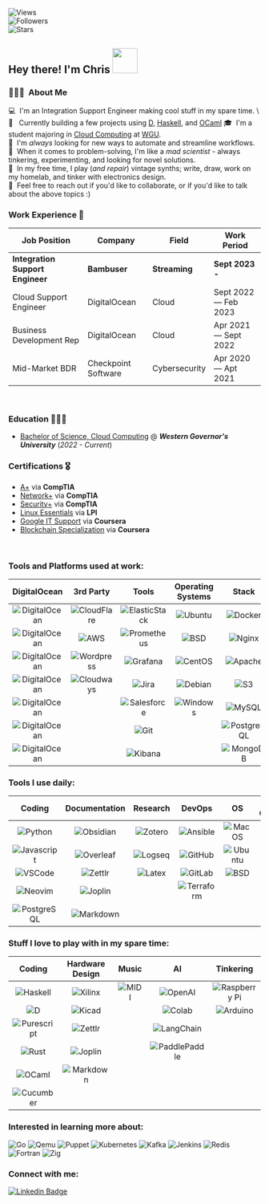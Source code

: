 ![Views](https://komarev.com/ghpvc/?username=StratusQuo&style=for-the-badge&color=56A3A6)<br>
![Followers](https://img.shields.io/github/followers/StratusQuo?style=for-the-badge&color=93B7BE)<br>
![Stars](https://img.shields.io/github/stars/StratusQuo?style=for-the-badge&color=EDD3C4)<br>


## Hey there! I'm Chris <img src="https://ccnyc.s3.us-east-1.amazonaws.com/hello_fox.gif?response-content-disposition=inline&X-Amz-Security-Token=IQoJb3JpZ2luX2VjEFsaCXVzLWVhc3QtMSJIMEYCIQDxjyp5vcR63mhz%2FTIeeQLuqM8TRHhf9vuUPOsOgeUC4QIhAMuciooPvrcJU9zZMDWpRHlTFTG4pNvf2FksIzto0R1vKvECCPT%2F%2F%2F%2F%2F%2F%2F%2F%2F%2FwEQARoMNDgxNDcyNzgyNTg3IgxFORhX8BTSwjSydagqxQIWJm7t3EJV6J2jEl1MOdToz1o55KuKEJW5pijrtHWriaHM1XN2bMz5847sld62T1IBf2awL5MkmJ5%2BP1OdFYOcStoBLnIBbYJLWjOUP0oDwJtHWbTowhRR8e8KW77uL6%2Bvvkm%2BAxLLDB1ZfKc82Mjj%2F3xmGX1UDYYSKXgbOKYR1hopORDvVoFgCY9yYSlYRc9M420Ha0CSSot8r9h15HYbNyf9hLiRJGpKBODPXRlHFCTFsnsWC58LUpHdhY91SArMNy4OMlYel3D8NkEo3ByxfjFxyGtuM0zDXkyVXUaptavpVIxWObAy3%2Fdev%2BSfps90OcUseBG44ovwJIYrrNJzzwTTspINz96HxI3CKd9YcTyX8LwSLKMXL0xvCCCRPuporj8Ciki%2FpQkyeUaaB%2Fb81BGfyXbGublX%2FYyL4ptlYPQjpU3mMJTh3p8GOrICJKR%2BwWrpH%2BQRu5D2vlmyKUE6jILrIdRp%2F%2F46AZfMmapfUjj%2BC7YXoIML7qx9%2BSDenIoRFWF1edgbAe6F6NEg6EM6vixQP6qXvdCe%2BJ1saTPB71eP1oblIGEtvYThUz%2F4cjnH%2F7Ly9A3FR%2BU5%2BAxwo6%2F9JTl2%2F4npNDgEgCvR6tKo%2FwvTxMXDcM2dF57f%2BWSInZUddgVQQFMsRWWotlL6%2FpdEfAIYDaGFzmTHxohzHFWInux2HnWDQFhSa3JQZdBtiVgaqH6rXUO7M4W8fLKGHY16ZLIt64MC02wx6aph2zKoAWVF%2B29%2FoX9bp3SYdCEK7y8d%2FRCCfPy4iT40psd5KQNpzsI%2BQBNStPzsYkKNA%2Br1kIq7W8njFdJC09Xsho4II93RkmVXUdSS8FedhtOZpFou&X-Amz-Algorithm=AWS4-HMAC-SHA256&X-Amz-Date=20230223T185536Z&X-Amz-SignedHeaders=host&X-Amz-Expires=43200&X-Amz-Credential=ASIAXAGQDUD5ZL2VWMH6%2F20230223%2Fus-east-1%2Fs3%2Faws4_request&X-Amz-Signature=de771d8809dc7b673cc4dd71f3364d8d73559af98368e89ca8d4f5a5ff662592" width="50">

### 👨🏽‍💻 &nbsp;About Me
💻 &nbsp;I'm an Integration Support Engineer making cool stuff in my spare time. \ 
🔧 &nbsp; Currently building a few projects using [D](https://github.com/StratusQuo?tab=repositories&q=&type=&language=d&sort=name), [Haskell](https://github.com/StratusQuo?tab=repositories&q=&type=&language=haskell&sort=name), and [OCaml](https://github.com/StratusQuo/Planetary)
🎓 &nbsp;I'm a student majoring in [Cloud Computing](https://www.wgu.edu/online-it-degrees/cloud-computing-bachelors-program.html) at [WGU](https://wgu.edu/).\
🤖 &nbsp;I'm *always* looking for new ways to automate and streamline workflows. \
🧠 &nbsp;When it comes to problem-solving, I'm like a _mad scientist_ - always tinkering, experimenting, and looking for novel solutions.\
🎹 &nbsp;In my free time, I play (_and repair_) vintage synths; write, draw, work on my homelab, and tinker with electronics design.\
💬 &nbsp;Feel free to reach out if you'd like to collaborate, or if you'd like to talk about the above topics :)


### Work Experience 💼

| Job Position                      | Company              | Field                        | Work Period                |
| ----------------------------      | ------------------   | ---------------------------- | -------------------------- |
| **Integration Support Engineer**  | **Bambuser**         | **Streaming**                | **Sept 2023 -**            |
| Cloud Support Engineer            | DigitalOcean         | Cloud                        | Sept 2022 — Feb 2023       |
| Business Development Rep          | DigitalOcean         | Cloud                        | Apr 2021  — Sept 2022      |
| Mid-Market BDR                    | Checkpoint Software  | Cybersecurity                | Apr 2020 — Apt 2021        |

<br>

### Education 👨🏽‍🎓

- [Bachelor of Science, Cloud Computing](https://www.wgu.edu/content/dam/wgu-65-assets/western-governors/documents/program-guides/information-technology/BSCC.pdf) @ ***Western Governor's University*** (*2022 - Current*)


### Certifications 🎖️

- [A+](https://www.certmetrics.com/comptia/public/verification.aspx?code=2LGJ7GNVEQ06V09Y) via **CompTIA**
- [Network+](https://www.certmetrics.com/comptia/public/verification.aspx?code=7Q07C435GEQQ11SD) via **CompTIA**
- [Security+](https://www.certmetrics.com/comptia/public/verification.aspx?code=4HBHQFMSNBBEQN9Z) via **CompTIA**
- [Linux Essentials](https://cs.lpi.org/caf/Xamman/certification/verify/LPI000575066/2sbru5zfec) via **LPI**
- [Google IT Support](https://www.coursera.org/account/accomplishments/specialization/certificate/KP56WZCXZSAC) via **Coursera**
- [Blockchain Specialization](https://www.coursera.org/account/accomplishments/specialization/certificate/P9ZJZEJJCL8Z) via **Coursera**

<br>

### Tools and Platforms used at work:

<!--- Terribly Formatted Table -->

| DigitalOcean 	| 3rd Party 	| Tools 	| Operating Systems 	| Stack 	| Automation Tools 	|
|:---:	|:---:	|:---:	|:---:	|:---:	|:---:	|
| ![DigitalOcean](https://img.shields.io/badge/Droplets-0080FF.svg?style=for-the-badge&logo=DigitalOcean&logoColor=white) 	| ![CloudFlare](https://img.shields.io/badge/Cloudflare-F38020?style=for-the-badge&logo=Cloudflare&logoColor=white) 	| ![ElasticStack](https://img.shields.io/badge/Elastic%20Stack-005571.svg?style=for-the-badge&logo=Elastic-Stack&logoColor=white) 	| ![Ubuntu](https://img.shields.io/badge/Ubuntu-E95420?style=for-the-badge&logo=ubuntu&logoColor=white) 	| ![Docker](https://img.shields.io/badge/docker-%230db7ed.svg?style=for-the-badge&logo=docker&logoColor=white) 	| ![Terraform](https://img.shields.io/badge/Terraform-7B42BC.svg?style=for-the-badge&logo=Terraform&logoColor=white) 	|
| ![DigitalOcean](https://img.shields.io/badge/DOKS-0080FF.svg?style=for-the-badge&logo=DigitalOcean&logoColor=white) 	| ![AWS](https://img.shields.io/badge/AWS-FF9900?style=for-the-badge&logo=amazonaws&logoColor=white) 	| ![Prometheus](https://img.shields.io/badge/Prometheus-E6522C.svg?style=for-the-badge&logo=Prometheus&logoColor=white) 	| ![BSD](https://img.shields.io/badge/freebsd-AB2B28?style=for-the-badge&logo=freebsd&logoColor=white) 	| ![Nginx](https://img.shields.io/badge/nginx-%23009639.svg?style=for-the-badge&logo=nginx&logoColor=white) 	| ![Ansible](https://img.shields.io/badge/Ansible-EE0000.svg?style=for-the-badge&logo=Ansible&logoColor=white) 	|
| ![DigitalOcean](https://img.shields.io/badge/Spaces-0080FF.svg?style=for-the-badge&logo=DigitalOcean&logoColor=white) 	| ![Wordpress](https://img.shields.io/badge/WordPress-21759B.svg?style=for-the-badge&logo=WordPress&logoColor=white) 	| ![Grafana](https://img.shields.io/badge/grafana-%23F46800.svg?style=for-the-badge&logo=grafana&logoColor=white) 	| ![CentOS](https://img.shields.io/badge/CentOS-262577.svg?style=for-the-badge&logo=CentOS&logoColor=white) 	| ![Apache](https://img.shields.io/badge/apache-%23D42029.svg?style=for-the-badge&logo=apache&logoColor=white) 	| ![Powershell](https://img.shields.io/badge/PowerShell-5391FE.svg?style=for-the-badge&logo=PowerShell&logoColor=white) 	|
| ![DigitalOcean](https://img.shields.io/badge/Volumes-0080FF.svg?style=for-the-badge&logo=DigitalOcean&logoColor=white) 	| ![Cloudways](https://img.shields.io/badge/Cloudways-2C39BD.svg?style=for-the-badge&logo=Cloudways&logoColor=white) 	| ![Jira](https://img.shields.io/badge/jira-%230A0FFF.svg?style=for-the-badge&logo=jira&logoColor=white) 	| ![Debian](https://img.shields.io/badge/Debian-A81D33?style=for-the-badge&logo=debian&logoColor=white) 	| ![S3](https://img.shields.io/badge/Amazon%20S3-569A31.svg?style=for-the-badge&logo=Amazon-S3&logoColor=white) 	| ![Python](https://img.shields.io/badge/Python-3776AB?style=for-the-badge&logo=python&logoColor=white) 	|
| ![DigitalOcean](https://img.shields.io/badge/LBaaS-0080FF.svg?style=for-the-badge&logo=DigitalOcean&logoColor=white) 	|  	| ![Salesforce](https://img.shields.io/badge/Salesforce-00A1E0?style=for-the-badge&logo=Salesforce&logoColor=white) 	| ![Windows](https://img.shields.io/badge/Windows-0078D6.svg?style=for-the-badge&logo=Windows&logoColor=white) 	| ![MySQL](https://img.shields.io/badge/MySQL-005C84?style=for-the-badge&logo=mysql&logoColor=white) 	| ![Bash](https://img.shields.io/badge/Bash-4EAA25?style=for-the-badge&logo=GNU%20Bash&logoColor=white) 	|
| ![DigitalOcean](https://img.shields.io/badge/DBaaS-0080FF.svg?style=for-the-badge&logo=DigitalOcean&logoColor=white) 	|  	| ![Git](https://img.shields.io/badge/GIT-E44C30?style=for-the-badge&logo=git&logoColor=white) 	|  	| ![PostgreSQL](https://img.shields.io/badge/Postgres-316192?style=for-the-badge&logo=postgresql&logoColor=white) 	|  	|
| ![DigitalOcean](https://img.shields.io/badge/Networking-0080FF.svg?style=for-the-badge&logo=DigitalOcean&logoColor=white) 	|  	| ![Kibana](https://img.shields.io/badge/Kibana-005571.svg?style=for-the-badge&logo=Kibana&logoColor=white) 	|  	| ![MongoDB](https://img.shields.io/badge/MongoDB-4EA94B?style=for-the-badge&logo=mongodb&logoColor=white) 	|  	|

<!--- End Table -->


### Tools I use daily:




|                                                                Coding                                                                 |                                                  Documentation                                                  |                                                 Research                                                  |                                                       DevOps                                                       |                                                    OS                                                    |                                               Staying Organized                                                |                                                    Systems Admin                                                    |
| :-----------------------------------------------------------------------------------------------------------------------------------: | :-------------------------------------------------------------------------------------------------------------: | :-------------------------------------------------------------------------------------------------------: | :----------------------------------------------------------------------------------------------------------------: | :------------------------------------------------------------------------------------------------------: | :------------------------------------------------------------------------------------------------------------: | :-----------------------------------------------------------------------------------------------------------------: |
|                 ![Python](https://img.shields.io/badge/Python-3776AB?style=for-the-badge&logo=python&logoColor=white)                 | ![Obsidian](https://img.shields.io/badge/Obsidian-483699.svg?style=for-the-badge&logo=Obsidian&logoColor=white) | ![Zotero](https://img.shields.io/badge/Zotero-CC2936.svg?style=for-the-badge&logo=Zotero&logoColor=white) |    ![Ansible](https://img.shields.io/badge/Ansible-EE0000.svg?style=for-the-badge&logo=Ansible&logoColor=white)    |  ![MacOS](https://img.shields.io/badge/mac%20os-000000?style=for-the-badge&logo=apple&logoColor=white)   |  ![Excel](https://img.shields.io/badge/Excel-217346?style=for-the-badge&logo=microsoft-excel&logoColor=white)  | ![Wezterm](https://img.shields.io/badge/Wezterm-412991.svg?style=for-the-badge&logo=GNOME-Terminal&logoColor=white) |
|         ![Javascript](https://img.shields.io/badge/JavaScript-F7DF1E.svg?style=for-the-badge&logo=JavaScript&logoColor=black)         | ![Overleaf](https://img.shields.io/badge/Overleaf-47A141?style=for-the-badge&logo=Overleaf&logoColor=white)<br> | ![Logseq](https://img.shields.io/badge/Logseq-85C8C8.svg?style=for-the-badge&logo=Logseq&logoColor=black) |    ![GitHub](https://img.shields.io/badge/github-%23121011.svg?style=for-the-badge&logo=github&logoColor=white)    |  ![Ubuntu](https://img.shields.io/badge/Ubuntu-E95420?style=for-the-badge&logo=ubuntu&logoColor=white)   | ![Emacs](https://img.shields.io/badge/Emacs-%237F5AB6.svg?&style=for-the-badge&logo=gnu-emacs&logoColor=white) |        ![ZSH](https://img.shields.io/badge/Z_Shell-121011?style=for-the-badge&logo=gnu-bash&logoColor=white)        |
| ![VSCode](https://img.shields.io/badge/Visual%20Studio%20Code-007ACC.svg?style=for-the-badge&logo=Visual-Studio-Code&logoColor=white) |    ![Zettlr](https://img.shields.io/badge/Zettlr-1CB27E.svg?style=for-the-badge&logo=Zettlr&logoColor=white)    |  ![Latex](https://img.shields.io/badge/LaTeX-008080.svg?style=for-the-badge&logo=LaTeX&logoColor=white)   |     ![GitLab](https://img.shields.io/badge/GitLab-FC6D26.svg?style=for-the-badge&logo=GitLab&logoColor=white)      | ![BSD](https://img.shields.io/badge/FreeBSD-AB2B28.svg?style=for-the-badge&logo=FreeBSD&logoColor=white) |   ![Notion](https://img.shields.io/badge/Notion-000000.svg?style=for-the-badge&logo=Notion&logoColor=white)    |        ![Bash](https://img.shields.io/badge/Bash-4EAA25?style=for-the-badge&logo=GNU%20Bash&logoColor=white)        |
|             ![Neovim](https://img.shields.io/badge/NeoVim-%2357A143.svg?&style=for-the-badge&logo=neovim&logoColor=white)             |  ![Joplin](https://img.shields.io/badge/Joplin-1071D3.svg?style=for-the-badge&logo=Joplin&logoColor=white)<br>  |                                                                                                           | ![Terraform](https://img.shields.io/badge/Terraform-844FBA.svg?style=for-the-badge&logo=Terraform&logoColor=white) |                                                                                                          |   ![Alfred](https://img.shields.io/badge/Alfred-6C1F87.svg?style=for-the-badge&logo=Alfred&logoColor=white)    | ![OpenStack](https://img.shields.io/badge/OpenStack-ED1944.svg?style=for-the-badge&logo=OpenStack&logoColor=white)  |
|         ![PostgreSQL](https://img.shields.io/badge/PostgreSQL-4169E1.svg?style=for-the-badge&logo=PostgreSQL&logoColor=white)         | ![Markdown](https://img.shields.io/badge/Markdown-000000.svg?style=for-the-badge&logo=Markdown&logoColor=white) |                                                                                                           |                                                                                                                    |                                                                                                          |    ![Vivaldi](https://img.shields.io/badge/Vivaldi-EF3939?style=for-the-badge&logo=Vivaldi&logoColor=white)    |                                                                                                                     |



<!--- End Table -->





### Stuff I love to play with in my spare time:

|                                                        Coding                                                         |                                                 Hardware Design                                                  |                                                Music                                                |                                                             AI                                                              |                                                          Tinkering                                                          |
| :-------------------------------------------------------------------------------------------------------------------: | :--------------------------------------------------------------------------------------------------------------: | :-------------------------------------------------------------------------------------------------: | :-------------------------------------------------------------------------------------------------------------------------: | :-------------------------------------------------------------------------------------------------------------------------: |
|   ![Haskell](https://img.shields.io/badge/Haskell-5D4F85.svg?style=for-the-badge&logo=Haskell&logoColor=white)<br>    | ![Xilinx](https://img.shields.io/badge/Xilinx_Vivado-E01F27.svg?style=for-the-badge&logo=Xilinx&logoColor=white) | ![MIDI](https://img.shields.io/badge/MIDI-000000.svg?style=for-the-badge&logo=MIDI&logoColor=white) |          ![OpenAI](https://img.shields.io/badge/OpenAI-412991.svg?style=for-the-badge&logo=OpenAI&logoColor=white)          | ![Raspberry Pi](https://img.shields.io/badge/Raspberry%20Pi-A22846?style=for-the-badge&logo=Raspberry%20Pi&logoColor=white) |
|              ![D](https://img.shields.io/badge/D-B03931.svg?style=for-the-badge&logo=D&logoColor=white)               |      ![Kicad](https://img.shields.io/badge/KiCad-314CB0.svg?style=for-the-badge&logo=KiCad&logoColor=white)      |                                                                                                     |   ![Colab](https://img.shields.io/badge/Google%20Colab-F9AB00.svg?style=for-the-badge&logo=Google-Colab&logoColor=white)    |          ![Arduino](https://img.shields.io/badge/Arduino-00979D?style=for-the-badge&logo=Arduino&logoColor=white)           |
| ![Purescript](https://img.shields.io/badge/PureScript-14161A.svg?style=for-the-badge&logo=PureScript&logoColor=white) |    ![Zettlr](https://img.shields.io/badge/Zettlr-1CB27E.svg?style=for-the-badge&logo=Zettlr&logoColor=white)     |                                                                                                     |     ![LangChain](https://img.shields.io/badge/LangChain-1C3C3C.svg?style=for-the-badge&logo=LangChain&logoColor=white)      |                                                                                                                             |
|          ![Rust](https://img.shields.io/badge/Rust-000000.svg?style=for-the-badge&logo=Rust&logoColor=white)          |  ![Joplin](https://img.shields.io/badge/Joplin-1071D3.svg?style=for-the-badge&logo=Joplin&logoColor=white)<br>   |                                                                                                     | ![PaddlePaddle](https://img.shields.io/badge/PaddlePaddle-0062B0.svg?style=for-the-badge&logo=PaddlePaddle&logoColor=white) |                                                                                                                             |
|        ![OCaml](https://img.shields.io/badge/OCaml-EC6813.svg?style=for-the-badge&logo=OCaml&logoColor=white)         | ![Markdown](https://img.shields.io/badge/Markdown-000000.svg?style=for-the-badge&logo=Markdown&logoColor=white)  |                                                                                                     |                                                                                                                             |                                                                                                                             |
|    ![Cucumber](https://img.shields.io/badge/Cucumber-23D96C.svg?style=for-the-badge&logo=Cucumber&logoColor=white)    |                                                                                                                  |                                                                                                     |                                                                                                                             |                                                                                                                             |
<!--- End Table -->

### Interested in learning more about:


![Go](https://img.shields.io/badge/Go-00ADD8.svg?style=for-the-badge&logo=Go&logoColor=white)
![Qemu](https://img.shields.io/badge/QEMU-FF6600.svg?style=for-the-badge&logo=QEMU&logoColor=white)
![Puppet](https://img.shields.io/badge/Puppet-FFAE1A.svg?style=for-the-badge&logo=Puppet&logoColor=black)
![Kubernetes](https://img.shields.io/badge/Kubernetes-326CE5.svg?style=for-the-badge&logo=Kubernetes&logoColor=white)
![Kafka](https://img.shields.io/badge/Kafka-231F20.svg?style=for-the-badge&logo=Apache-Kafka&logoColor=white)
![Jenkins](https://img.shields.io/badge/Jenkins-D24939.svg?style=for-the-badge&logo=Jenkins&logoColor=white)
![Redis](https://img.shields.io/badge/Redis-DC382D.svg?style=for-the-badge&logo=Redis&logoColor=white)
![Fortran](https://img.shields.io/badge/Fortran-734F96.svg?style=for-the-badge&logo=Fortran&logoColor=white)
![Zig](https://img.shields.io/badge/Zig-F7A41D.svg?style=for-the-badge&logo=Zig&logoColor=white)

### Connect with me:

[![Linkedin Badge](https://img.shields.io/badge/-christopherchappell-blue?style=for-the-badge&logo=Linkedin&logoColor=white&link=https://www.linkedin.com/in/christopherchappell/)](https://www.linkedin.com/in/christopherchappell/)
